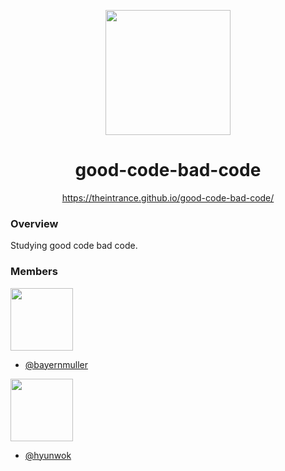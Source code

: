 <p align="center">
    <img src="https://m.media-amazon.com/images/I/61g2RNcICcL._AC_UF1000,1000_QL80_.jpg" width="200">
</p>

<span align="center">  
    <h1>good-code-bad-code</h1>
</span>

<p align="center">
    <a href="https://theintrance.github.io/good-code-bad-code/">https://theintrance.github.io/good-code-bad-code/</a>
</p>

### Overview

Studying good code bad code.

### Members

<img src="https://github.com/bayernmuller.png" width="100" height="100">

- [@bayernmuller](https://github.com/bayernmuller)

<img src="https://github.com/hyunwok.png" width="100" height="100">

- [@hyunwok](https://github.com/hyunwok)